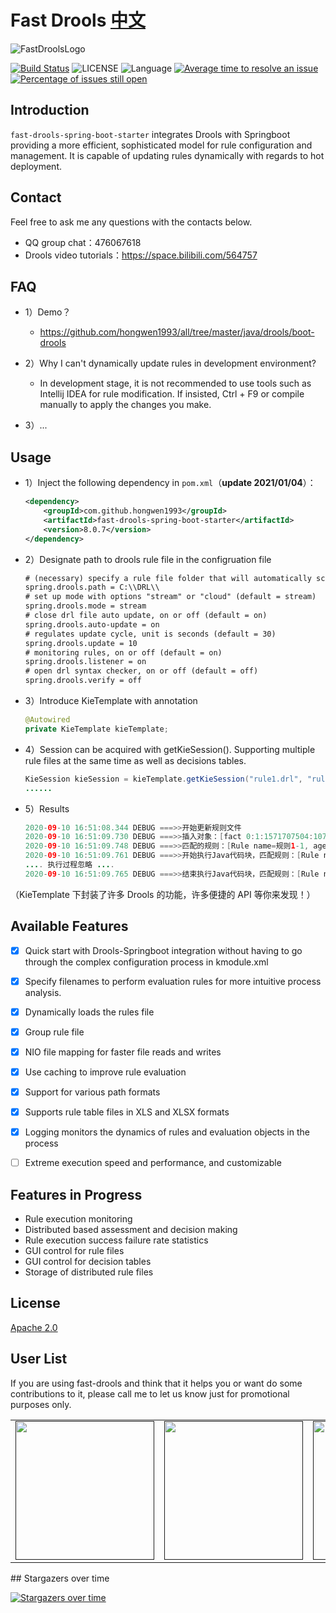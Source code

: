 # Fast Drools [中文](./README_CN.md) 


![FastDroolsLogo](https://github.com/hongwen1993/fast-drools-spring-boot-starter/blob/master/logo.png)

[![Build Status](https://travis-ci.org/apache/dubbo.svg?branch=master)](https://github.com/hongwen1993/fast-drools-spring-boot-starter)
![LICENSE](https://img.shields.io/badge/license-Apache--2.0-brightgreen)
![Language](https://img.shields.io/badge/language-JAVA-blue)
[![Average time to resolve an issue](http://isitmaintained.com/badge/resolution/hongwen1993/fast-drools-spring-boot-starter.svg)](http://isitmaintained.com/project/hongwen1993/fast-drools-spring-boot-starter "Average time to resolve an issue")
[![Percentage of issues still open](http://isitmaintained.com/badge/open/hongwen1993/fast-drools-spring-boot-starter.svg)](http://isitmaintained.com/project/hongwen1993/fast-drools-spring-boot-starter "Percentage of issues still open")

## Introduction
`fast-drools-spring-boot-starter` integrates Drools with Springboot providing a more efficient, sophisticated model for rule configuration and management. It is capable of updating rules dynamically with regards to hot deployment.


## Contact
Feel free to ask me any questions with the contacts below.

- QQ group chat：476067618
- Drools video tutorials：https://space.bilibili.com/564757


## FAQ
- 1）Demo？
    - https://github.com/hongwen1993/all/tree/master/java/drools/boot-drools

- 2）Why I can't dynamically update rules in development environment?
    - In development stage, it is not recommended to use tools such as Intellij IDEA for rule modification. If insisted, Ctrl + F9 or compile manually to apply the changes you make.

- 3）...

## Usage
- 1）Inject the following dependency in `pom.xml`（**update 2021/01/04**）：

  ```xml
  <dependency>
      <groupId>com.github.hongwen1993</groupId>
      <artifactId>fast-drools-spring-boot-starter</artifactId>
      <version>8.0.7</version>
  </dependency>
  ```
  
- 2）Designate path to drools rule file in the configruation file

  ```xml
  # (necessary) specify a rule file folder that will automatically scan all rule files, include  decision tables, and CSV files, also support classpath resource path, example：classpath:drools/**/*.drl
  spring.drools.path = C:\\DRL\\
  # set up mode with options "stream" or "cloud" (default = stream)
  spring.drools.mode = stream
  # close drl file auto update, on or off (default = on)
  spring.drools.auto-update = on
  # regulates update cycle, unit is seconds (default = 30)
  spring.drools.update = 10
  # monitoring rules, on or off (default = on)
  spring.drools.listener = on
  # open drl syntax checker, on or off (default = off)
  spring.drools.verify = off
  ```
  
- 3）Introduce KieTemplate with annotation

  ```java
  @Autowired
  private KieTemplate kieTemplate;
  ```
  
- 4）Session can be acquired with getKieSession(). Supporting multiple rule files at the same time as well as decisions tables.

  ```java
  KieSession kieSession = kieTemplate.getKieSession("rule1.drl", "rule2.drl");
  ......
  ```
  
- 5）Results

  ```java
  2020-09-10 16:51:08.344 DEBUG ===>>开始更新规则文件
  2020-09-10 16:51:09.730 DEBUG ===>>插入对象：[fact 0:1:1571707504:1072693248:1:DEFAULT:NON_TRAIT:java.lang.Double:1.0]；操作规则：null
  2020-09-10 16:51:09.748 DEBUG ===>>匹配的规则：[Rule name=规则1-1, agendaGroup=MAIN, salience=0, no-loop=false]
  2020-09-10 16:51:09.761 DEBUG ===>>开始执行Java代码块，匹配规则：[Rule name=规则1-1, agendaGroup=MAIN, salience=0, no-loop=false]，评估对象：[[fact 0:1:1571707504:1072693248:1:DEFAULT:NON_TRAIT:java.lang.Double:1.0]]
  .... 执行过程忽略 ....
  2020-09-10 16:51:09.765 DEBUG ===>>结束执行Java代码块，匹配规则：[Rule name=规则1-1, agendaGroup=MAIN, salience=0, no-loop=false]，评估对象：[[fact 0:1:1571707504:1072693248:1:DEFAULT:NON_TRAIT:java.lang.Double:1.0]]
  ```

（KieTemplate 下封装了许多 Drools 的功能，许多便捷的 API 等你来发现！）


## Available Features

- [x] Quick start with Drools-Springboot integration without having to go through the complex configuration process in kmodule.xml
- [x] Specify filenames to perform evaluation rules for more intuitive process analysis.
- [x] Dynamically loads the rules file
- [x] Group rule file
- [x] NIO file mapping for faster file reads and writes
- [x] Use caching to improve rule evaluation
- [x] Support for various path formats
- [x] Supports rule table files in XLS and XLSX formats
- [x] Logging monitors the dynamics of rules and evaluation objects in the process
- [ ] Extreme execution speed and performance, and customizable


## Features in Progress

- Rule execution monitoring
- Distributed based assessment and decision making
- Rule execution success failure rate statistics
- GUI control for rule files
- GUI control for decision tables
- Storage of distributed rule files


## License
[Apache 2.0](/LICENSE)


## User List

If you are using fast-drools and think that it helps you or want do some contributions to it, please call me to let us know just for promotional purposes only.


<div>
<table>
  <tbody>
  <tr></tr>
    <tr>
      <td align="center"  valign="middle">
        <a href="" target="_blank">
          <img width="222px"  src="https://s3.ax1x.com/2020/11/19/DKBxde.png">
        </a>
      </td>
      <td align="center"  valign="middle">
        <a href="" target="_blank">
          <img width="222px"  src="https://s3.ax1x.com/2020/11/19/DKyom6.png">
        </a>
      </td>
      <td align="center"  valign="middle">
        <a href="" target="_blank">
          <img width="222px"  src="https://s3.ax1x.com/2020/11/19/DKy5Ox.png">
        </a>
      </td>
      <td align="center"  valign="middle">
        <a href="" target="_blank">
          <img width="222px"  src="https://s3.ax1x.com/2020/11/19/DKy7TO.png">
        </a>
      </td>
      <td align="center"  valign="middle">
        <a href="" target="_blank">
          <img width="222px"  src="https://s3.ax1x.com/2020/11/19/DKyqte.png">
        </a>
      </td>
    </tr>
    <tr></tr>
  </tbody>
</table>
</div>
## Stargazers over time

[![Stargazers over time](https://starchart.cc/hongwen1993/fast-drools-spring-boot-starter)](https://starchart.cc/hongwen1993/fast-drools-spring-boot-starter)
